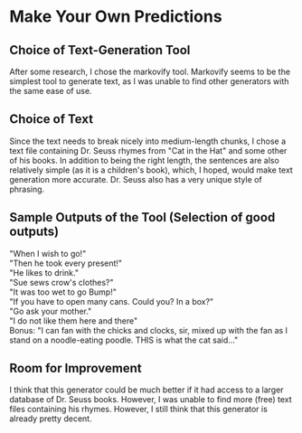 # Make Your Own Predictions

## Choice of Text-Generation Tool
After some research, I chose the markovify tool. Markovify seems to be the simplest tool to generate text, as I was unable to find other generators with the same ease of use.  

## Choice of Text
Since the text needs to break nicely into medium-length chunks, I chose a text file containing Dr. Seuss rhymes from "Cat in the Hat" and some other of his books. In addition to being the right length, the sentences are also relatively simple (as it is a children's book), which, I hoped, would make text generation more accurate. Dr. Seuss also has a very unique style of phrasing.  

## Sample Outputs of the Tool (Selection of good outputs)
"When I wish to go!"  
"Then he took every present!"  
"He likes to drink."  
"Sue sews crow's clothes?"  
"It was too wet to go Bump!"  
"If you have to open many cans. Could you? In a box?"  
"Go ask your mother."  
"I do not like them here and there"  
Bonus: "I can fan with the chicks and clocks, sir, mixed up with the fan as I stand on a noodle-eating poodle. THIS is what the cat said..."  


## Room for Improvement
I think that this generator could be much better if it had access to a larger database of Dr. Seuss books. However, I was unable to find more (free) text files containing his rhymes. However, I still think that this generator is already pretty decent.
